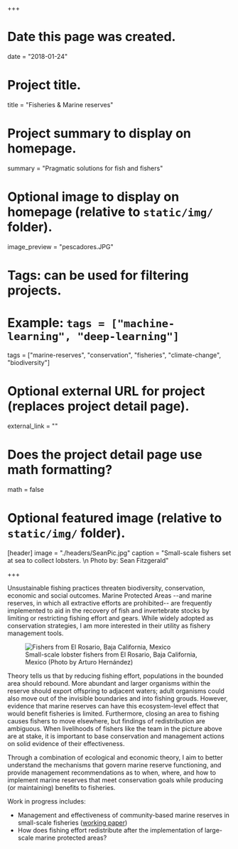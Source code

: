 +++
# Date this page was created.
date = "2018-01-24"

# Project title.
title = "Fisheries & Marine reserves"

# Project summary to display on homepage.
summary = "Pragmatic solutions for fish and fishers"

# Optional image to display on homepage (relative to `static/img/` folder).
image_preview = "pescadores.JPG"

# Tags: can be used for filtering projects.
# Example: `tags = ["machine-learning", "deep-learning"]`
tags = ["marine-reserves", "conservation", "fisheries", "climate-change", "biodiversity"]

# Optional external URL for project (replaces project detail page).
external_link = ""

# Does the project detail page use math formatting?
math = false

# Optional featured image (relative to `static/img/` folder).
[header]
image = "./headers/SeanPic.jpg"
caption = "Small-scale fishers set at sea to collect lobsters. \n Photo by: Sean Fitzgerald"

+++

Unsustainable fishing practices threaten biodiversity, conservation, economic and social outcomes. Marine Protected Areas --and marine reserves, in which all extractive efforts are prohibited-- are frequently implemented to aid in the recovery of fish and invertebrate stocks by limiting or restricting fishing effort and gears. While widely adopted as conservation strategies, I am more interested in their utility as fishery management tools.

<figure>
  <img src="../../img/lobster_fishers.jpg" alt="Fishers from El Rosario, Baja California, Mexico"/>
  <figcaption>Small-scale lobster fishers from El Rosario, Baja California, Mexico (Photo by Arturo Hernández)</figcaption>
</figure>

Theory tells us that by reducing fishing effort, populations in the bounded area should rebound. More abundant and larger organisms within the reserve should export offspring to adjacent waters; adult organisms could also move out of the invisible boundaries and into fishing grouds. However, evidence that marine reserves can have this ecosystem-level effect that would benefit fisheries is limited. Furthermore, closing an area to fishing causes fishers to move elsewhere, but findings of redistribution are ambiguous. When livelihoods of fishers like the team in the picture above are at stake, it is important to base conservation and management actions on solid evidence of their effectiveness.

Through a combination of ecological and economic theory, I aim to better understand the mechanisms that govern marine reserve functioning, and provide management recommendations as to when, where, and how to implement marine reserves that meet conservation goals while producing (or maintaining) benefits to fisheries.

Work in progress includes:

  - Management and effectiveness of community-based marine reserves in small-scale fisheries ([working paper](https://rawgit.com/jcvdav/ReserveEffect/master/docs/paper/Villasenor-Derbez.pdf))
  - How does fishing effort redistribute after the implementation of large-scale marine protected areas?


